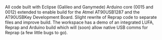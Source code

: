 All code built with Eclipse (Galileo and Ganymede)
Arduino core (0015 and 0012) extended to enable build for the Atmel AT90USB1287 and the AT90USBKey Development Board.
Slight rewrite of Reprap code to separate files and improve build.
The workspace has a demo of an integrated LUFA, Reprap and Arduino build which will (soon) allow native USB comms for Reprap (a few little bugs to go).
